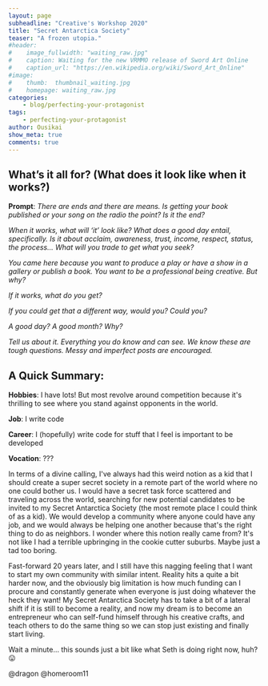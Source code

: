 ```yaml
---
layout: page
subheadline: "Creative's Workshop 2020"
title: "Secret Antarctica Society"
teaser: "A frozen utopia."
#header:
#    image_fullwidth: "waiting_raw.jpg"
#    caption: Waiting for the new VRMMO release of Sword Art Online
#    caption_url: "https://en.wikipedia.org/wiki/Sword_Art_Online"
#image:
#    thumb:  thumbnail_waiting.jpg
#    homepage: waiting_raw.jpg
categories:
    - blog/perfecting-your-protagonist
tags:
    - perfecting-your-protagonist
author: Ousikai
show_meta: true
comments: true
---
```

## What’s it all for? (What does it look like when it works?)
**Prompt**: *There are ends and there are means. Is getting your book published or your song on the radio the point? Is it the end?*

*When it works, what will ‘it’ look like? What does a good day entail, specifically. Is it about acclaim, awareness, trust, income, respect, status, the process… What will you trade to get what you seek?*

*You came here because you want to produce a play or have a show in a gallery or publish a book. You want to be a professional being creative. But why?*

*If it works, what do you get?*

*If you could get that a different way, would you? Could you?*

*A good day?*
*A good month?*
*Why?*

*Tell us about it. Everything you do know and can see. We know these are tough questions. Messy and imperfect posts are encouraged.*

## A Quick Summary:

**Hobbies**: I have lots! But most revolve around competition because it's thrilling to see where you stand against opponents in the world. 

**Job**: I write code

**Career**: I (hopefully) write code for stuff that I feel is important to be developed

**Vocation**: ??? 

In terms of a divine calling, I've always had this weird notion as a kid that I should create a super secret society in a remote part of the world where no one could bother us. I would have a secret task force scattered and traveling across the world, searching for new potential candidates to be invited to my Secret Antarctica Society (the most remote place I could think of as a kid). We would develop a community where anyone could have any job, and we would always be helping one another because that's the right thing to do as neighbors. I wonder where this notion really came from? It's not like I had a terrible upbringing in the cookie cutter suburbs. Maybe just a tad too boring. 

Fast-forward 20 years later, and I still have this nagging feeling that I want to start my own community with similar intent. Reality hits a quite a bit harder now, and the obviously big limitation is how much funding can I procure and constantly generate when everyone is just doing whatever the heck they want! My Secret Antarctica Society has to take a bit of a lateral shift if it is still to become a reality, and now my dream is to become an entrepreneur who can self-fund himself through his creative crafts, and teach others to do the same thing so we can stop just existing and finally start living.

Wait a minute... this sounds just a bit like what Seth is doing right now, huh? :stuck_out_tongue: 

@dragon @homeroom11